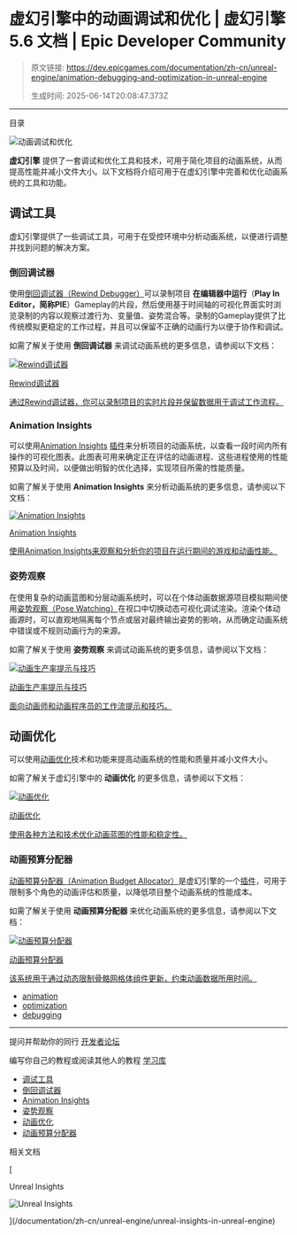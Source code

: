 # 虚幻引擎中的动画调试和优化 | 虚幻引擎 5.6 文档 | Epic Developer Community

> 原文链接: https://dev.epicgames.com/documentation/zh-cn/unreal-engine/animation-debugging-and-optimization-in-unreal-engine
> 
> 生成时间: 2025-06-14T20:08:47.373Z

---

目录

![动画调试和优化](https://dev.epicgames.com/community/api/documentation/image/0466618a-b5c1-41c3-bb89-375dbf1dbcf2?resizing_type=fill&width=1920&height=335)

**虚幻引擎** 提供了一套调试和优化工具和技术，可用于简化项目的动画系统，从而提高性能并减小文件大小。以下文档将介绍可用于在虚幻引擎中完善和优化动画系统的工具和功能。

## 调试工具

虚幻引擎提供了一些调试工具，可用于在受控环境中分析动画系统，以便进行调整并找到问题的解决方案。

### 倒回调试器

使用[倒回调试器（Rewind Debugger）](/documentation/zh-cn/unreal-engine/animation-rewind-debugger-in-unreal-engine)可以录制项目 **在编辑器中运行**（**Play In Editor，简称PIE**）Gameplay的片段，然后使用基于时间轴的可视化界面实时浏览录制的内容以观察过渡行为、变量值、姿势混合等。录制的Gameplay提供了比传统模拟更稳定的工作过程，并且可以保留不正确的动画行为以便于协作和调试。

如需了解关于使用 **倒回调试器** 来调试动画系统的更多信息，请参阅以下文档：

[](/documentation/zh-cn/unreal-engine/animation-rewind-debugger-in-unreal-engine)

[![Rewind调试器](https://d1iv7db44yhgxn.cloudfront.net/documentation/images/8d775aaa-74b2-43c2-87c9-dacd4c7eb84a/topicimage.png)](/documentation/zh-cn/unreal-engine/animation-rewind-debugger-in-unreal-engine)

[Rewind调试器](/documentation/zh-cn/unreal-engine/animation-rewind-debugger-in-unreal-engine)

[通过Rewind调试器，你可以录制项目的实时片段并保留数据用于调试工作流程。](/documentation/zh-cn/unreal-engine/animation-rewind-debugger-in-unreal-engine)

### Animation Insights

可以使用[Animation Insights](/documentation/zh-cn/unreal-engine/animation-insights-in-unreal-engine) [插件](/documentation/zh-cn/unreal-engine/working-with-plugins-in-unreal-engine)来分析项目的动画系统，以查看一段时间内所有操作的可视化图表。此图表可用来确定正在评估的动画进程、这些进程使用的性能预算以及时间，以便做出明智的优化选择，实现项目所需的性能质量。

如需了解关于使用 **Animation Insights** 来分析动画系统的更多信息，请参阅以下文档：

[](/documentation/zh-cn/unreal-engine/animation-insights-in-unreal-engine)

[![Animation Insights](https://d1iv7db44yhgxn.cloudfront.net/documentation/images/235e25e9-f0c1-49d2-8daa-b6ccbd789ab5/topicimage.png)](/documentation/zh-cn/unreal-engine/animation-insights-in-unreal-engine)

[Animation Insights](/documentation/zh-cn/unreal-engine/animation-insights-in-unreal-engine)

[使用Animation Insights来观察和分析你的项目在运行期间的游戏和动画性能。](/documentation/zh-cn/unreal-engine/animation-insights-in-unreal-engine)

### 姿势观察

在使用复杂的动画蓝图和分层动画系统时，可以在个体动画数据源项目模拟期间使用[姿势观察（Pose Watching）](/documentation/zh-cn/unreal-engine/animation-shortcuts-and-tips-unreal-engine#%E5%A7%BF%E5%8A%BF%E8%A7%82%E5%AF%9F)在视口中切换动态可视化调试渲染。渲染个体动画源时，可以直观地隔离每个节点或层对最终输出姿势的影响，从而确定动画系统中错误或不规则动画行为的来源。

如需了解关于使用 **姿势观察** 来调试动画系统的更多信息，请参阅以下文档：

[](/documentation/zh-cn/unreal-engine/animation-shortcuts-and-tips-unreal-engine)

[![动画生产率提示与技巧](https://d1iv7db44yhgxn.cloudfront.net/documentation/images/ea35322b-e892-4e1f-a928-196f52bfdfb5/placeholder_topic.png)](/documentation/zh-cn/unreal-engine/animation-shortcuts-and-tips-unreal-engine)

[动画生产率提示与技巧](/documentation/zh-cn/unreal-engine/animation-shortcuts-and-tips-unreal-engine)

[面向动画师和动画程序员的工作流提示和技巧。](/documentation/zh-cn/unreal-engine/animation-shortcuts-and-tips-unreal-engine)

## 动画优化

可以使用[动画优化](/documentation/zh-cn/unreal-engine/animation-optimization-in-unreal-engine)技术和功能来提高动画系统的性能和质量并减小文件大小。

如需了解关于虚幻引擎中的 **动画优化** 的更多信息，请参阅以下文档：

[](/documentation/zh-cn/unreal-engine/animation-optimization-in-unreal-engine)

[![动画优化](https://d1iv7db44yhgxn.cloudfront.net/documentation/images/a7570a0d-7223-4bf9-9291-f93e82df2314/topicimage.png)](/documentation/zh-cn/unreal-engine/animation-optimization-in-unreal-engine)

[动画优化](/documentation/zh-cn/unreal-engine/animation-optimization-in-unreal-engine)

[使用各种方法和技术优化动画蓝图的性能和稳定性。](/documentation/zh-cn/unreal-engine/animation-optimization-in-unreal-engine)

### 动画预算分配器

[动画预算分配器（Animation Budget Allocator）](/documentation/zh-cn/unreal-engine/animation-budget-allocator-in-unreal-engine)是虚幻引擎的一个[插件](/documentation/zh-cn/unreal-engine/working-with-plugins-in-unreal-engine)，可用于限制多个角色的动画评估和质量，以降低项目整个动画系统的性能成本。

如需了解关于使用 **动画预算分配器** 来优化动画系统的更多信息，请参阅以下文档：

[](/documentation/zh-cn/unreal-engine/animation-budget-allocator-in-unreal-engine)

[![动画预算分配器](https://d1iv7db44yhgxn.cloudfront.net/documentation/images/0eb9e5fd-8669-419b-87c0-63b6088cd433/topicimage.png)](/documentation/zh-cn/unreal-engine/animation-budget-allocator-in-unreal-engine)

[动画预算分配器](/documentation/zh-cn/unreal-engine/animation-budget-allocator-in-unreal-engine)

[该系统用于通过动态限制骨骼网格体组件更新，约束动画数据所用时间。](/documentation/zh-cn/unreal-engine/animation-budget-allocator-in-unreal-engine)

-   [animation](https://dev.epicgames.com/community/search?query=animation)
-   [optimization](https://dev.epicgames.com/community/search?query=optimization)
-   [debugging](https://dev.epicgames.com/community/search?query=debugging)

* * *

提问并帮助你的同行 [开发者论坛](https://forums.unrealengine.com/categories?tag=unreal-engine)

编写你自己的教程或阅读其他人的教程 [学习库](https://dev.epicgames.com/community/unreal-engine/learning)

-   [调试工具](/documentation/zh-cn/unreal-engine/animation-debugging-and-optimization-in-unreal-engine#%E8%B0%83%E8%AF%95%E5%B7%A5%E5%85%B7)
-   [倒回调试器](/documentation/zh-cn/unreal-engine/animation-debugging-and-optimization-in-unreal-engine#%E5%80%92%E5%9B%9E%E8%B0%83%E8%AF%95%E5%99%A8)
-   [Animation Insights](/documentation/zh-cn/unreal-engine/animation-debugging-and-optimization-in-unreal-engine#animationinsights)
-   [姿势观察](/documentation/zh-cn/unreal-engine/animation-debugging-and-optimization-in-unreal-engine#%E5%A7%BF%E5%8A%BF%E8%A7%82%E5%AF%9F)
-   [动画优化](/documentation/zh-cn/unreal-engine/animation-debugging-and-optimization-in-unreal-engine#%E5%8A%A8%E7%94%BB%E4%BC%98%E5%8C%96)
-   [动画预算分配器](/documentation/zh-cn/unreal-engine/animation-debugging-and-optimization-in-unreal-engine#%E5%8A%A8%E7%94%BB%E9%A2%84%E7%AE%97%E5%88%86%E9%85%8D%E5%99%A8)

相关文档

[

Unreal Insights

![Unreal Insights](https://dev.epicgames.com/community/api/documentation/image/f3818740-1216-4fbb-bff6-249ed0ed43ef?resizing_type=fit&width=160&height=92)

](/documentation/zh-cn/unreal-engine/unreal-insights-in-unreal-engine)